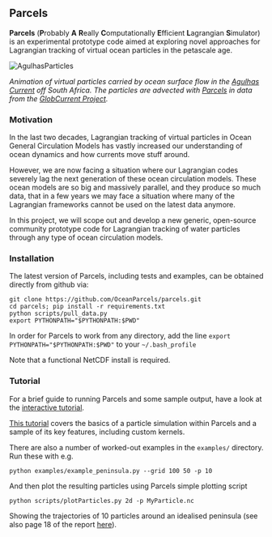 ## Parcels

**Parcels** (**P**robably **A** **R**eally **C**omputationally
**E**fficient **L**agrangian **S**imulator) is an experimental
prototype code aimed at exploring novel approaches for Lagrangian
tracking of virtual ocean particles in the petascale age.

![AgulhasParticles](http://oceanparcels.org/animated-gifs/globcurrent_fullyseeded.gif)

*Animation of virtual particles carried by ocean surface flow in the [Agulhas Current](https://en.wikipedia.org/wiki/Agulhas_Current) off South Africa. The particles are advected with [Parcels](http://oceanparcels.org/) in data from the [GlobCurrent Project](http://globcurrent.ifremer.fr/products-data/products-overview).*

### Motivation

In the last two decades, Lagrangian tracking of virtual particles in Ocean General Circulation Models has vastly increased our understanding of ocean dynamics and how currents move stuff around.

However, we are now facing a situation where our Lagrangian codes severely lag the next generation of these ocean circulation models. These ocean models are so big and massively parallel, and they produce so much data, that in a few years we may face a situation where many of the Lagrangian frameworks cannot be used on the latest data anymore.

In this project, we will scope out and develop a new generic, open-source community prototype code for Lagrangian tracking of water particles through any type of ocean circulation models. 

### Installation

The latest version of Parcels, including tests and examples, can be
obtained directly from github via:
```
git clone https://github.com/OceanParcels/parcels.git
cd parcels; pip install -r requirements.txt
python scripts/pull_data.py
export PYTHONPATH="$PYTHONPATH:$PWD"
```
In order for Parcels to work from any directory, add the line 
`export PYTHONPATH="$PYTHONPATH:$PWD"` to your `~/.bash_profile`

Note that a functional NetCDF install is required.

### Tutorial

For a brief guide to running Parcels and some sample output, have a look at the [interactive tutorial](http://nbviewer.jupyter.org/github/OceanPARCELS/parcels/blob/master/examples/PARCELStutorial.ipynb).

[This tutorial](http://nbviewer.jupyter.org/github/OceanPARCELS/parcels/blob/master/examples/PARCELStutorial.ipynb) covers the basics of a particle simulation within Parcels and a sample of its key features, including custom kernels.

There are also a number of worked-out examples in the `examples/` directory. Run these with e.g.
```
python examples/example_peninsula.py --grid 100 50 -p 10
```
And then plot the resulting particles using Parcels simple plotting script
```
python scripts/plotParticles.py 2d -p MyParticle.nc
```
Showing the trajectories of 10 particles around an idealised peninsula (see also page 18 of the report [here](http://archimer.ifremer.fr/doc/00157/26792/24888.pdf)).